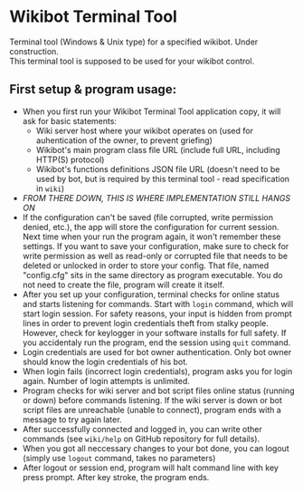 # Wikibot Terminal Tool
Terminal tool (Windows &amp; Unix type) for a specified wikibot. Under construction.<br />
This terminal tool is supposed to be used for your wikibot control.

## First setup & program usage:
* When you first run your Wikibot Terminal Tool application copy, it will ask for basic statements:
  * Wiki server host where your wikibot operates on (used for auhentication of the owner, to prevent griefing)
  * Wikibot's main program class file URL (include full URL, including HTTP(S) protocol)
  * Wikibot's functions definitions JSON file URL (doesn't need to be used by bot, but is required by this terminal tool - read specification in `wiki`)
* _FROM THERE DOWN, THIS IS WHERE IMPLEMENTATION STILL HANGS ON_
* If the configuration can't be saved (file corrupted, write permission denied, etc.), the app will store the configuration for current session. Next time when your run the program again, it won't remember these settings. If you want to save your configuration, make sure to check for write permission as well as read-only or corrupted file that needs to be deleted or unlocked in order to store your config. That file, named "config.cfg" sits in the same directory as program executable. You do not need to create the file, program will create it itself.
* After you set up your configuration, terminal checks for online status and starts listening for commands. Start with `login` command, which will start login session. For safety reasons, your input is hidden from prompt lines in order to prevent login credentials theft from stalky people. However, check for keylogger in your software installs for full safety. If you accidentaly run the program, end the session using `quit` command.
* Login credentials are used for bot owner authentication. Only bot owner should know the login credentials of his bot.
* When login fails (incorrect login credentials), program asks you for login again. Number of login attempts is unlimited.
* Program checks for wiki server and bot script files online status (running or down) before commands listening. If the wiki server is down or bot script files are unreachable (unable to connect), program ends with a message to try again later.
* After successfully connected and logged in, you can write other commands (see `wiki/help` on GitHub repository for full details).
* When you got all neccessary changes to your bot done, you can logout (simply use `logout` command, takes no parameters)
* After logout or session end, program will halt command line with key press prompt. After key stroke, the program ends.
